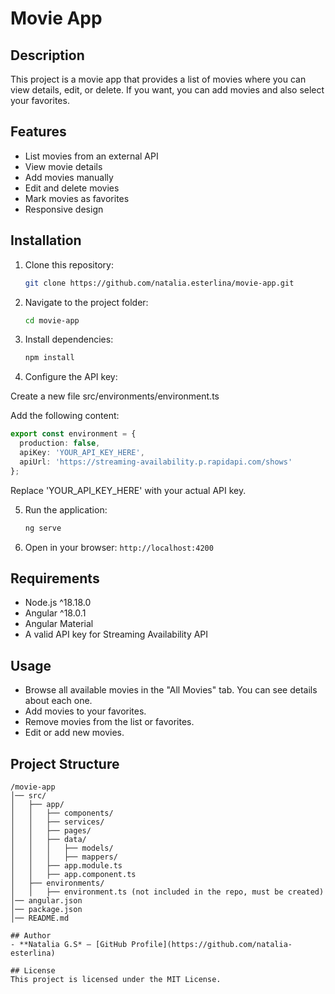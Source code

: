 # Movie App

## Description
This project is a movie app that provides a list of movies where you can view details, edit, or delete. If you want, you can add movies and also select your favorites.

## Features
- List movies from an external API
- View movie details
- Add movies manually
- Edit and delete movies
- Mark movies as favorites
- Responsive design

## Installation
1. Clone this repository:
   ```sh
   git clone https://github.com/natalia.esterlina/movie-app.git
   ```
2. Navigate to the project folder:
   ```sh
   cd movie-app
   ```
3. Install dependencies:
   ```sh
   npm install
   ```

4. Configure the API key:

Create a new file src/environments/environment.ts

Add the following content:
```ts
export const environment = {
  production: false,
  apiKey: 'YOUR_API_KEY_HERE',
  apiUrl: 'https://streaming-availability.p.rapidapi.com/shows'
};
```

Replace 'YOUR_API_KEY_HERE' with your actual API key.

5. Run the application:
   ```sh
   ng serve
   ```
6. Open in your browser: `http://localhost:4200`

## Requirements
- Node.js ^18.18.0
- Angular ^18.0.1
- Angular Material
- A valid API key for Streaming Availability API

## Usage
- Browse all available movies in the "All Movies" tab. You can see details about each one.
- Add movies to your favorites.
- Remove movies from the list or favorites.
- Edit or add new movies.

## Project Structure
```
/movie-app
│── src/
│   ├── app/
│   │   ├── components/
│   │   ├── services/
│   │   ├── pages/
│   │   ├── data/
│   │   │   ├── models/
│   │   │   ├── mappers/
│   │   ├── app.module.ts
│   │   ├── app.component.ts
│   ├── environments/
│   │   ├── environment.ts (not included in the repo, must be created)
│── angular.json
│── package.json
│── README.md

## Author
- **Natalia G.S* – [GitHub Profile](https://github.com/natalia-esterlina)

## License
This project is licensed under the MIT License.


